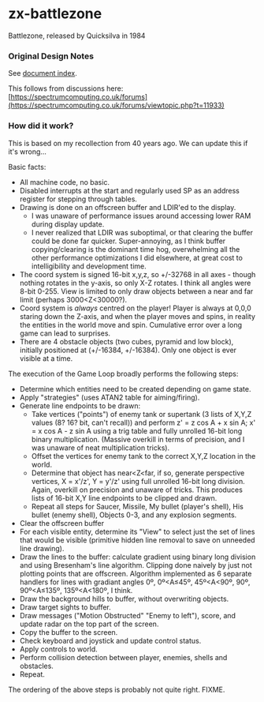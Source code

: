 # zx-battlezone
Battlezone, released by Quicksilva in 1984

### Original Design Notes

See [document index](docs/index.md).

This follows from discussions here: [https://spectrumcomputing.co.uk/forums](https://spectrumcomputing.co.uk/forums/viewtopic.php?t=11933)

### How did it work?

This is based on my recollection from 40 years ago. We can update this if it's wrong...

Basic facts:
* All machine code, no basic.
* Disabled interrupts at the start and regularly used SP as an address register for stepping through tables.
* Drawing is done on an offscreen buffer and LDIR'ed to the display.
  * I was unaware of performance issues around accessing lower RAM during display update.
  * I never realized that LDIR was suboptimal, or that clearing the buffer could be done far quicker. Super-annoying, as I think buffer copying/clearing is the dominant time hog, overwhelming all the other performance optimizations I did elsewhere, at great cost to intelligibility and development time.
* The coord system is signed 16-bit x,y,z, so +/-32768 in all axes - though nothing rotates in the y-axis, so only X-Z rotates. I think all angles were 8-bit 0-255. View is limited to only draw objects between a near and far limit (perhaps 3000<Z<30000?).
* Coord system is _always_ centred on the player! Player is always at 0,0,0 staring down the Z-axis, and when the player moves and spins, in reality the entities in the world move and spin. Cumulative error over a long game can lead to surprises.
* There are 4 obstacle objects (two cubes, pyramid and low block), initially positioned at (+/-16384, +/-16384). Only one object is ever visible at a time.

The execution of the Game Loop broadly performs the following steps:
* Determine which entities need to be created depending on game state.
* Apply "strategies" (uses ATAN2 table for aiming/firing).
* Generate line endpoints to be drawn:
  * Take vertices ("points") of enemy tank or supertank (3 lists of X,Y,Z values (8? 16? bit, can't recall)) and perform z' = z cos A + x sin A; x' = x cos A - z sin A using a trig table and fully unrolled 16-bit long binary multiplication. (Massive overkill in terms of precision, and I was unaware of neat multiplication tricks).
  * Offset the vertices for enemy tank to the correct X,Y,Z location in the world.
  * Determine that object has near<Z<far, if so, generate perspective vertices, X = x'/z', Y = y'/z' using full unrolled 16-bit long division. Again, overkill on precision and unaware of tricks. This produces lists of 16-bit X,Y line endpoints to be clipped and drawn.
  * Repeat all steps for Saucer, Missile, My bullet (player's shell), His bullet (enemy shell), Objects 0-3, and any explosion segments.
* Clear the offscreen buffer
* For each visible entity, determine its "View" to select just the set of lines that would be visible (primitive hidden line removal to save on unneeded line drawing).
* Draw the lines to the buffer: calculate gradient using binary long division and using Bresenham's line algorithm. Clipping done naively by just not plotting points that are offscreen. Algorithm implemented as 6 separate handlers for lines with gradiant angles 0º, 0º<A≤45º, 45º<A<90º, 90º, 90º<A≤135º, 135º<A<180º, I think.
* Draw the background hills to buffer, without overwriting objects.
* Draw target sights to buffer.
* Draw messages ("Motion Obstructed" "Enemy to left"), score, and update radar on the top part of the screen.
* Copy the buffer to the screen.
* Check keyboard and joystick and update control status.
* Apply controls to world.
* Perform collision detection between player, enemies, shells and obstacles.
* Repeat.

The ordering of the above steps is probably not quite right. FIXME.
